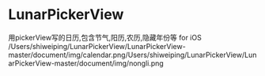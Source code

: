 # LunarPickerView
用pickerView写的日历,包含节气,阳历,农历,隐藏年份等 for iOS 
/Users/shiweiping/LunarPickerView/LunarPickerView-master/document/img/calendar.png/Users/shiweiping/LunarPickerView/LunarPickerView-master/document/img/nongli.png